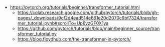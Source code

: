 

* https://pytorch.org/tutorials/beginner/transformer_tutorial.html
    * https://colab.research.google.com/github/pytorch/tutorials/blob/gh-pages/_downloads/9cf2d4ead514e661e20d2070c9bf7324/transformer_tutorial.ipynb#scrollTo=Up6vzGF0X1ya
    * https://github.com/pytorch/tutorials/blob/main/beginner_source/transformer_tutorial.py
    * https://blog.floydhub.com/the-transformer-in-pytorch/